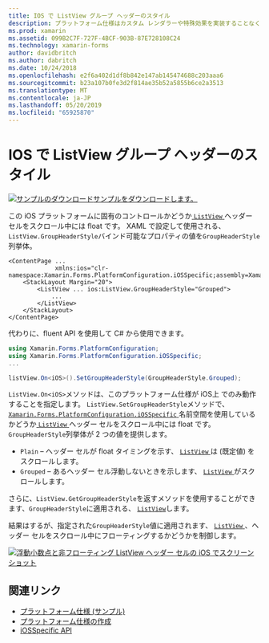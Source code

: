 ```yaml
---
title: IOS で ListView グループ ヘッダーのスタイル
description: プラットフォーム仕様はカスタム レンダラーや特殊効果を実装することなく、特定のプラットフォームでのみ利用できる機能の使用を可能にします。 この記事では、ListView ヘッダー セルをスクロール中にフローティングするかどうかを制御、iOS プラットフォームに固有の使用方法について説明します。
ms.prod: xamarin
ms.assetid: 099B2C7F-727F-4BCF-903B-87E728108C24
ms.technology: xamarin-forms
author: davidbritch
ms.author: dabritch
ms.date: 10/24/2018
ms.openlocfilehash: e2f6a402d1df8b842e147ab145474688c203aaa6
ms.sourcegitcommit: b23a107b0fe3d2f814ae35b52a5855b6ce2a3513
ms.translationtype: MT
ms.contentlocale: ja-JP
ms.lasthandoff: 05/20/2019
ms.locfileid: "65925870"
---
```

# <a name="listview-group-header-style-on-ios"></a>IOS で ListView グループ ヘッダーのスタイル

[![サンプルのダウンロード](~/media/shared/download.png)サンプルをダウンロードします。](https://developer.xamarin.com/samples/xamarin-forms/UserInterface/PlatformSpecifics/)

この iOS プラットフォームに固有のコントロールかどうか[ `ListView` ](xref:Xamarin.Forms.ListView)ヘッダー セルをスクロール中には float です。 XAML で設定して使用される、`ListView.GroupHeaderStyle`バインド可能なプロパティの値を`GroupHeaderStyle`列挙体。

```xaml
<ContentPage ...
             xmlns:ios="clr-namespace:Xamarin.Forms.PlatformConfiguration.iOSSpecific;assembly=Xamarin.Forms.Core">
    <StackLayout Margin="20">
        <ListView ... ios:ListView.GroupHeaderStyle="Grouped">
            ...
        </ListView>
    </StackLayout>
</ContentPage>
```

代わりに、fluent API を使用して C# から使用できます。

```csharp
using Xamarin.Forms.PlatformConfiguration;
using Xamarin.Forms.PlatformConfiguration.iOSSpecific;
...

listView.On<iOS>().SetGroupHeaderStyle(GroupHeaderStyle.Grouped);
```

`ListView.On<iOS>`メソッドは、このプラットフォーム仕様が iOS上 でのみ動作することを指定します。  `ListView.SetGroupHeaderStyle`メソッドで、 [ `Xamarin.Forms.PlatformConfiguration.iOSSpecific` ](xref:Xamarin.Forms.PlatformConfiguration.iOSSpecific)名前空間を使用しているかどうか[ `ListView` ](xref:Xamarin.Forms.ListView)ヘッダー セルをスクロール中には float です。 `GroupHeaderStyle`列挙体が 2 つの値を提供します。

- `Plain` – ヘッダー セルが float タイミングを示す、 [ `ListView` ](xref:Xamarin.Forms.ListView)は (既定値) をスクロールします。
- `Grouped` – あるヘッダー セル浮動しないときを示します、 [ `ListView` ](xref:Xamarin.Forms.ListView)がスクロールします。

さらに、`ListView.GetGroupHeaderStyle`を返すメソッドを使用することができます、`GroupHeaderStyle`に適用される、 [ `ListView`](xref:Xamarin.Forms.ListView)します。

結果はするが、指定された`GroupHeaderStyle`値に適用されます、 [ `ListView` ](xref:Xamarin.Forms.ListView)、ヘッダー セルをスクロール中にフローティングするかどうかを制御します。

[![浮動小数点と非フローティング ListView ヘッダー セルの iOS でスクリーン ショット](listview-group-header-style-images/group-header-styles.png "の浮動小数点と非フローティングのヘッダー セルで、ListView")](listview-group-header-style-images/group-header-styles-large.png#lightbox "の浮動小数点と非フローティングのヘッダー セルで、ListView")

## <a name="related-links"></a>関連リンク

- [プラットフォーム仕様 (サンプル)](https://developer.xamarin.com/samples/xamarin-forms/UserInterface/PlatformSpecifics/)
- [プラットフォーム仕様の作成](~/xamarin-forms/platform/platform-specifics/index.md#creating-platform-specifics)
- [iOSSpecific API](xref:Xamarin.Forms.PlatformConfiguration.iOSSpecific)
